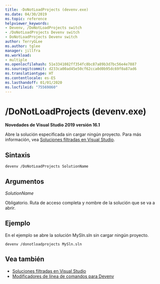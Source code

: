 ```yaml
---
title: -DoNotLoadProjects (devenv.exe)
ms.date: 04/30/2019
ms.topic: reference
helpviewer_keywords:
- Devenv, /DoNotLoadProjects switch
- /DoNotLoadProjects Devenv switch
- DoNotLoadProjects Devenv switch
author: TerryGLee
ms.author: tglee
manager: jillfra
ms.workload:
- multiple
ms.openlocfilehash: 51e3341082ff354fc8bc87a89b3d7bc56e4e7887
ms.sourcegitcommit: d233ca00ad45e50cf62cca0d0b95dc69f0a87ad6
ms.translationtype: HT
ms.contentlocale: es-ES
ms.lasthandoff: 01/01/2020
ms.locfileid: "75569860"
---
```

# <a name="donotloadprojects-devenvexe"></a>/DoNotLoadProjects (devenv.exe)

**Novedades de Visual Studio 2019 versión 16.1**

Abre la solución especificada sin cargar ningún proyecto. Para más información, vea [Soluciones filtradas en Visual Studio](../filtered-solutions.md).

## <a name="syntax"></a>Sintaxis

```shell
devenv /DoNotLoadProjects SolutionName
```

## <a name="arguments"></a>Argumentos

*SolutionName*

Obligatorio. Ruta de acceso completa y nombre de la solución que se va a abrir.

## <a name="example"></a>Ejemplo

En el ejemplo se abre la solución MySln.sln sin cargar ningún proyecto.

```shell
devenv /donotloadprojects MySln.sln
```

## <a name="see-also"></a>Vea también

- [Soluciones filtradas en Visual Studio](../filtered-solutions.md)
- [Modificadores de línea de comandos para Devenv](../../ide/reference/devenv-command-line-switches.md)
